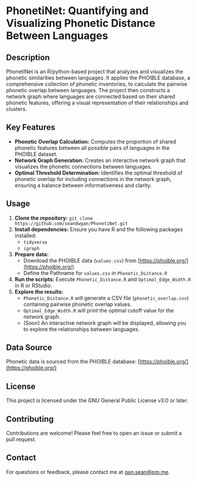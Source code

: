 # PhonetiNet: Quantifying and Visualizing Phonetic Distance Between Languages

## Description

PhonetiNet is an R/python-based project that analyzes and visualizes the phonetic similarities between languages. It applies the PHOIBLE database, a comprehensive collection of phonetic inventories, to calculate the pairwise phonetic overlap between languages. The project then constructs a network graph where languages are connected based on their shared phonetic features, offering a visual representation of their relationships and clusters.

## Key Features

- **Phonetic Overlap Calculation:**  Computes the proportion of shared phonetic features between all possible pairs of languages in the PHOIBLE dataset.
- **Network Graph Generation:** Creates an interactive network graph that visualizes the phonetic connections between languages.
- **Optimal Threshold Determination:** Identifies the optimal threshold of phonetic overlap for including connections in the network graph, ensuring a balance between informativeness and clarity.

## Usage

1. **Clone the repository:** `git clone https://github.com/seandwgan/PhonetiNet.git`
2. **Install dependencies:** Ensure you have R and the following packages installed:
   - `tidyverse`
   - `igraph`
3. **Prepare data:** 
    - Download the PHOIBLE data (`values.csv`) from [https://phoible.org/](https://phoible.org/)
    - Define the Pathname for `values.csv` in `Phonetic_Distance.R`
4. **Run the scripts:**  Execute `Phonetic_Distance.R` and `Optimal_Edge_Width.R` in R or RStudio.
5. **Explore the results:**
   - `Phonetic_Distance.R` will generate a CSV file (`phonetic_overlap.csv`) containing pairwise phonetic overlap values.
   - `Optimal_Edge_Width.R` will print the optimal cutoff value for the network graph.
   - (Soon) An interactive network graph will be displayed, allowing you to explore the relationships between languages.

## Data Source

Phonetic data is sourced from the PHOIBLE database: [https://phoible.org/](https://phoible.org/)

## License

This project is licensed under the GNU General Public License v3.0 or later.

## Contributing

Contributions are welcome! Please feel free to open an issue or submit a pull request.

## Contact

For questions or feedback, please contact me at gan.sean@pm.me.

